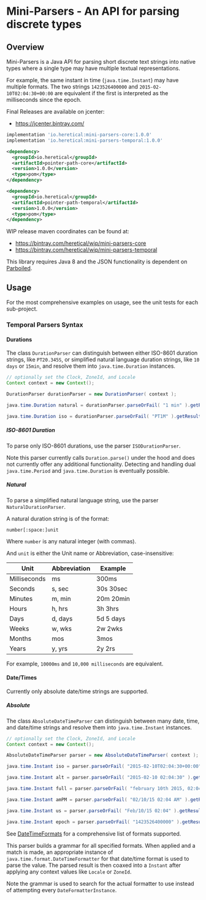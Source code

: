 # Mini-Parsers - An API for parsing discrete types

## Overview

Mini-Parsers is a Java API for parsing short discrete text strings into native types where a single type may have
multiple textual representations.

For example, the same instant in time (`java.time.Instant`) may have multiple formats. The two strings 
`1423526400000` and `2015-02-10T02:04:30+00:00` are equivalent if the first is interpreted as the milliseconds since 
the epoch.  

Final Releases are available on jcenter:

* https://jcenter.bintray.com/

```gradle
implementation 'io.heretical:mini-parsers-core:1.0.0'
implementation 'io.heretical:mini-parsers-temporal:1.0.0'
```

```xml
<dependency>
  <groupId>io.heretical</groupId>
  <artifactId>pointer-path-core</artifactId>
  <version>1.0.0</version>
  <type>pom</type>
</dependency>

<dependency>
  <groupId>io.heretical</groupId>
  <artifactId>pointer-path-temporal</artifactId>
  <version>1.0.0</version>
  <type>pom</type>
</dependency>
```

WIP release maven coordinates can be found at:

* https://bintray.com/heretical/wip/mini-parsers-core
* https://bintray.com/heretical/wip/mini-parsers-temporal

This library requires Java 8 and the JSON functionality is dependent on [Parboiled](https://github.com/sirthias/parboiled/wiki).

## Usage

For the most comprehensive examples on usage, see the unit tests for each sub-project.

### Temporal Parsers Syntax

#### Durations

The class `DurationParser` can distinguish between either ISO-8601 duration strings, like `PT20.345S`, or simplified 
natural language duration strings, like `10 days` or `15min`, and resolve them into `java.time.Duration` instances.

```java
// optionally set the Clock, ZoneId, and Locale
Context context = new Context(); 

DurationParser durationParser = new DurationParser( context );

java.time.Duration natural = durationParser.parseOrFail( "1 min" ).getResult();

java.time.Duration iso = durationParser.parseOrFail( "PT1M" ).getResult();
```

##### ISO-8601 Duration

To parse only ISO-8601 durations, use the parser `ISODurationParser`.

Note this parser currently calls `Duration.parse()` under the hood and does not currently offer any additional
functionality. Detecting and handling dual `java.time.Period` and `java.time.Duration` is eventually possible.

##### Natural

To parse a simplified natural language string, use the parser `NaturalDurationParser`.

A natural duration string is of the format:

```text
number[:space:]unit
```

Where `number` is any natural integer (with commas).

And `unit` is either the Unit name or Abbreviation, case-insensitive:

| Unit | Abbreviation | Example
| -----| ------------ | -------
| Milliseconds | ms | 300ms
| Seconds | s, sec | 30s 30sec
| Minutes | m, min | 20m 20min
| Hours | h, hrs | 3h 3hrs 
| Days | d, days | 5d 5 days
| Weeks | w, wks | 2w 2wks
| Months | mos | 3mos 
| Years | y, yrs | 2y 2rs

For example, `10000ms` and `10,000 milliseconds` are equivalent.

#### Date/Times

Currently only absolute date/time strings are supported.

##### Absolute

The class `AbsoluteDateTimeParser` can distinguish between many date, time, and date/time strings and resolve them into 
`java.time.Instant` instances.

```java
// optionally set the Clock, ZoneId, and Locale
Context context = new Context(); 

AbsoluteDateTimeParser parser = new AbsoluteDateTimeParser( context );

java.time.Instant iso = parser.parseOrFail( "2015-02-10T02:04:30+00:00" ).getResult();

java.time.Instant alt = parser.parseOrFail( "2015-02-10 02:04:30" ).getResult();

java.time.Instant full = parser.parseOrFail( "february 10th 2015, 02:04:03" ).getResult();

java.time.Instant amPM = parser.parseOrFail( "02/10/15 02:04 AM" ).getResult();

java.time.Instant us = parser.parseOrFail( "Feb/10/15 02:04" ).getResult();

java.time.Instant epoch = parser.parseOrFail( "1423526400000" ).getResult();
```

See [DateTimeFormats](mini-parsers-temporal/src/main/java/heretical/parser/temporal/format/DateTimeFormats.java)
for a comprehensive list of formats supported.

This parser builds a grammar for all specified formats. When applied and a match is made, an appropriate instance of
`java.time.format.DateTimeFormatter` for that date/time format is used to parse the value. The parsed result
is then coaxed into a `Instant` after applying any context values like `Locale` or `ZoneId`. 

Note the grammar is used to search for the actual formatter to use instead of attempting every `DateFormatterInstance`. 